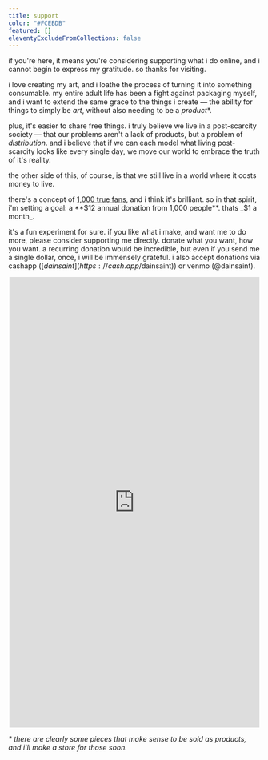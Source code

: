 ```yaml
---
title: support
color: "#FCEBDB"
featured: []
eleventyExcludeFromCollections: false
---
```

if you're here, it means you're considering supporting what i do online, and i cannot begin to express my gratitude. so thanks for visiting.

i love creating my art, and i loathe the process of turning it into something consumable. my entire adult life has been a fight against packaging myself, and i want to extend the same grace to the things i create — the ability for things to simply be _art_, without also needing to be a _product_*.

plus, it's easier to share free things. i truly believe we live in a post-scarcity society — that our problems aren't a lack of products, but a problem of _distribution_. and i believe that if we can each model what living post-scarcity looks like every single day, we move our world to embrace the truth of it's reality.

the other side of this, of course, is that we still live in a world where it costs money to live.

there's a concept of [1,000 true fans](https://kk.org/thetechnium/1000-true-fans/), and i think it's brilliant. so in that spirit, i'm setting a goal: a **$12 annual donation from 1,000 people**. thats _$1 a month_.

it's a fun experiment for sure. if you like what i make, and want me to do more, please consider supporting me directly. donate what you want, how you want. a recurring donation would be incredible, but even if you send me a single dollar, once, i will be immensely grateful. i also accept donations via cashapp ([$dainsaint](https://cash.app/$dainsaint)) or venmo (@dainsaint).

<div style="text-align:center;">
<script src="https://donorbox.org/widget.js" paypalExpress="false"></script><iframe allowpaymentrequest="" frameborder="0" height="900px" name="donorbox" scrolling="no" seamless="seamless" src="https://donorbox.org/embed/dainsaint?default_interval=a&amount=12" style="max-width: 500px; min-width: 250px; max-height:none!important;" width="100%"></iframe>
</div>

_* there are clearly some pieces that make sense to be sold as products, and i'll make a store for those soon._
